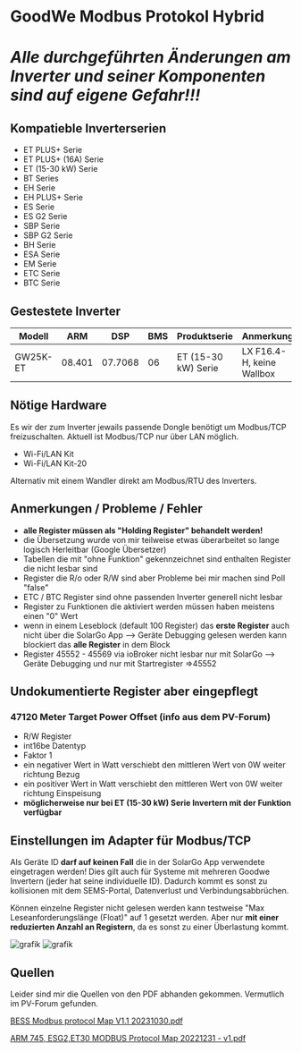 # GoodWe Modbus Protokol Hybrid

# *Alle durchgeführten Änderungen am Inverter und seiner Komponenten sind auf eigene Gefahr!!!*

## Kompatieble Inverterserien
- ET PLUS+ Serie
- ET PLUS+ (16A) Serie
- ET (15-30 kW) Serie
- BT Series
- EH Serie
- EH PLUS+ Serie
- ES Serie
- ES G2 Serie
- SBP Serie
- SBP G2 Serie
- BH Serie
- ESA Serie
- EM Serie
- ETC Serie
- BTC Serie

## Gestestete Inverter

|Modell        |ARM       |DSP       |BMS       |Produktserie         |Anmerkung                  |
|--------------|----------|----------|----------|---------------------|---------------------------|
|GW25K-ET      |08.401    |07.7068   |06        |ET (15-30 kW) Serie  |LX F16.4-H, keine Wallbox  |

## Nötige Hardware

Es wir der zum Inverter jewails passende Dongle benötigt um Modbus/TCP freizuschalten. Aktuell ist Modbus/TCP nur über LAN möglich.

- Wi-Fi/LAN Kit
- Wi-Fi/LAN Kit-20

Alternativ mit einem Wandler direkt am Modbus/RTU des Inverters.

## Anmerkungen / Probleme / Fehler
- **alle Register müssen als "Holding Register" behandelt werden!**
- die Übersetzung wurde von mir teilweise etwas überarbeitet so lange logisch Herleitbar (Google Übersetzer)
- Tabellen die mit "ohne Funktion" gekennzeichnet sind enthalten Register die nicht lesbar sind
- Register die R/o oder R/W sind aber Probleme bei mir machen sind Poll "false"
- ETC / BTC Register sind ohne passenden Inverter generell nicht lesbar
- Register zu Funktionen die aktiviert werden müssen haben meistens einen "0" Wert
- wenn in einem Leseblock (default 100 Register) das **erste Register** auch nicht über die SolarGo App --> Geräte Debugging gelesen werden kann blockiert das **alle Register** in dem Block
- Register 45552 - 45569 via ioBroker nicht lesbar nur mit SolarGo --> Geräte Debugging und nur mit Startregister =>45552

## Undokumentierte Register aber eingepflegt

### 47120 Meter Target Power Offset (info aus dem PV-Forum)
- R/W Register
- int16be Datentyp
- Faktor 1
- ein negativer Wert in Watt verschiebt den mittleren Wert von 0W weiter richtung Bezug
- ein positiver Wert in Watt verschiebt den mittleren Wert von 0W weiter richtung Einspeisung
- **möglicherweise nur bei ET (15-30 kW) Serie Invertern mit der Funktion verfügbar**

## Einstellungen im Adapter für Modbus/TCP
Als Geräte ID **darf auf keinen Fall** die in der SolarGo App verwendete eingetragen werden! Dies gilt auch für Systeme mit mehreren Goodwe Invertern (jeder hat seine individuelle ID). Dadurch kommt es sonst zu kollisionen mit dem SEMS-Portal, Datenverlust und Verbindungsabbrüchen.

Können einzelne Register nicht gelesen werden kann testweise "Max Leseanforderungslänge (Float)" auf 1 gesetzt werden. Aber nur **mit einer reduzierten Anzahl an Registern**, da es sonst zu einer Überlastung kommt.

![grafik](https://github.com/user-attachments/assets/8b54363c-555c-4620-a2d2-c542ff79c4dc)
 ![grafik](https://github.com/user-attachments/assets/a59337ea-a4b5-4454-9d30-c204fda12c73)

## Quellen
Leider sind mir die Quellen von den PDF abhanden gekommen. Vermutlich im PV-Forum gefunden.

[BESS Modbus protocol Map V1.1 20231030.pdf](https://github.com/user-attachments/files/17229994/BESS.Modbus.protocol.Map.V1.1.20231030.pdf)

[ARM 745, ESG2,ET30 MODBUS Protocol Map 20221231 - v1.pdf](https://github.com/user-attachments/files/17234759/ARM.745.ESG2.ET30.MODBUS.Protocol.Map.20221231.-.v1.pdf)

